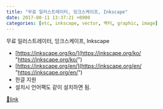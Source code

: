 ```yaml
---
title: "무료 일러스트레이터, 잉크스케이프, Inkscape"
date: 2017-08-11 13:37:21 +0900
categories: [etc, inkscape, vector, 백터, graphic, image]
---
```


무료 일러스트레이터, 잉크스케이프, Inkscape

  
- [https://inkscape.org/ko/](https://inkscape.org/ko/ "https://inkscape.org/ko/")
- [https://inkscape.org/en/](https://inkscape.org/en/ "https://inkscape.org/en/")
- 한글 지원
- 설치시 언어팩도 같이 설치하면 됨.





[🔗link](http://www.mins01.com/mh/tech/read/1101)